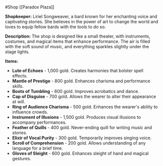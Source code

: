 #Shop 
[[Paradox Plaza]]

**Shopkeeper:** Liriel Songweaver, a bard known for her enchanting voice and captivating stories. She believes in the power of art to change the world and loves to equip fellow bards with the tools to do so.

**Description:** The shop is designed like a small theater, with instruments, costumes, and magical items that enhance performance. The air is filled with the soft sound of music, and everything sparkles slightly under the stage lights.

**Items:**

- **Lute of Echoes** - 1,000 gold. Creates harmonies that bolster spell effects.
- **Mantle of Prestige** - 800 gold. Enhances charisma and performance skills.
- **Boots of Tumbling** - 600 gold. Improves acrobatics and dance.
- **Cap of Disguise** - 700 gold. Allows the wearer to alter their appearance at will.
- **Ring of Audience Charisma** - 500 gold. Enhances the wearer's ability to influence crowds.
- **Instrument of Illusions** - 1,500 gold. Produces visual illusions to accompany performances.
- **Feather of Quills** - 400 gold. Never-ending quill for writing music and stories.
- **Elixir of Vocal Purity** - 300 gold. Temporarily improves singing voice.
- **Scroll of Comprehension** - 200 gold. Allows understanding of any language for a brief time.
- **Gloves of Sleight** - 600 gold. Enhances sleight of hand and magical gestures.
